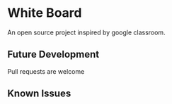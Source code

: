 # White Board

An open source project inspired by google classroom.

## Future Development

<!-- Need to Write down -->

Pull requests are welcome

## Known Issues

<!-- Need to Write down -->
